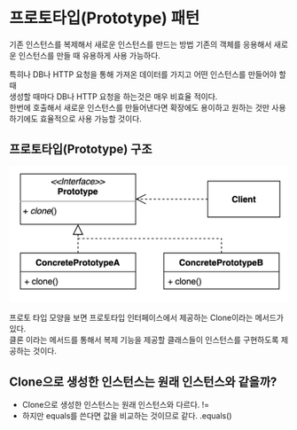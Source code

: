 # 프로토타입(Prototype) 패턴

기존 인스턴스를 복제해서 새로운 인스턴스를 만드는 방법
기존의 객체를 응용해서 새로운 인스턴스를 만들 때 유용하게 사용 가능하다.

특히나 DB나 HTTP 요청을 통해 가져온 데이터를 가지고 어떤 인스턴스를 만들어야 할 때  
생성할 때마다 DB나 HTTP 요청을 하는것은 매우 비효율 적이다.  
한번에 호출해서 새로운 인스턴스를 만들어낸다면 확장에도 용이하고 원하는 것만 사용하기에도 효율적으로 사용 가능할 것이다.

## 프로토타입(Prototype) 구조

![prototype.png](prototype.png)

프로토 타입 모양을 보면 프로토타입 인터페이스에서 제공하는 Clone이라는 메서드가 있다.  
클론 이라는 메서드를 통해서 복제 기능을 제공할 클래스들이 인스턴스를 구현하도록 제공하는 것이다.

## Clone으로 생성한 인스턴스는 원래 인스턴스와 같을까?

- Clone으로 생성한 인스턴스는 원래 인스턴스와 다르다. !=
- 하지만 equals를 쓴다면 값을 비교하는 것이므로 같다. .equals()